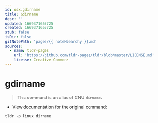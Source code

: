 ```yaml
---
id: osx.gdirname
title: Gdirname
desc: ''
updated: 1669371655725
created: 1669371655725
stub: false
isDir: false
gitNotePath: 'pages/{{ noteHiearchy }}.md'
sources:
  - name: tldr-pages
    url: 'https://github.com/tldr-pages/tldr/blob/master/LICENSE.md'
    license: Creative Commons
---
```

# gdirname

> This command is an alias of GNU `dirname`.

- View documentation for the original command:

`tldr -p linux dirname`

